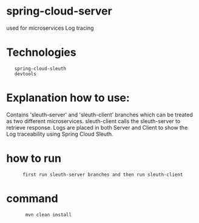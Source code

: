 # spring-cloud-server

  used for microservices Log tracing 
  
 # Technologies
       spring-cloud-sleuth
       devtools

# Explanation how to use:
     
   Contains 'sleuth-server' and 'sleuth-client' branches which can be treated as two different microservices. sleuth-client calls the sleuth-server to retrieve response.
   Logs are placed in both Server and Client to show the Log traceability using Spring Cloud Sleuth.


# how to run 
          first run sleuth-server branches and then run sleuth-client  

# command 
           mvn clean install
